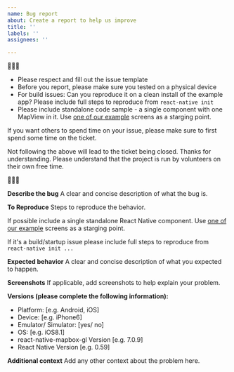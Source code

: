 ```yaml
---
name: Bug report
about: Create a report to help us improve
title: ''
labels: ''
assignees: ''

---
```


🚨🚨🚨
* Please respect and fill out the issue template
* Before you report, please make sure you tested on a physical device
* For build issues: Can you reproduce it on a clean install of the example app? Please include full steps to reproduce from `react-native init`
* Please include standalone code sample - a single component with one MapView in it. Use [one of our example](https://github.com/react-native-mapbox-gl/maps/blob/master/example/src/examples/PointInMapView.js) screens as a starging point.

If you want others to spend time on your issue, please make sure to first spend some time on the ticket. 

Not following the above will lead to the ticket being closed.
Thanks for understanding. Please understand that the project is run by volunteers on their own free time.

🚨🚨🚨



**Describe the bug**
A clear and concise description of what the bug is.

**To Reproduce**
Steps to reproduce the behavior. 

If possible include a single standalone React Native component. Use [one of our example](https://github.com/react-native-mapbox-gl/maps/blob/master/example/src/examples/PointInMapView.js) screens as a starging point.

If it's a build/startup issue please include full steps to reproduce from `react-native init ...`

**Expected behavior**
A clear and concise description of what you expected to happen.

**Screenshots**
If applicable, add screenshots to help explain your problem.

**Versions (please complete the following information):**
 - Platform: [e.g. Android, iOS]
 - Device: [e.g. iPhone6]
 - Emulator/ Simulator: [yes/ no]
 - OS: [e.g. iOS8.1]
 - react-native-mapbox-gl Version [e.g. 7.0.9]
 - React Native Version [e.g. 0.59]

**Additional context**
Add any other context about the problem here.
